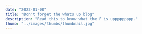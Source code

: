 ```yaml
---
date: "2022-01-08"
title: "Don't forget the whats up blog"
description: "Read this to know what the F is uppppppppp."
thumb: "../images/thumbs/thumbnail.jpg"
---
```

